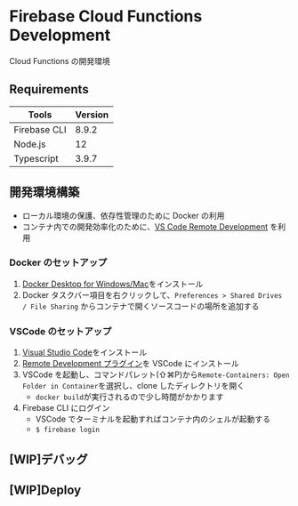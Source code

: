 # Firebase Cloud Functions Development

Cloud Functions の開発環境

## Requirements

| Tools        | Version |
| ------------ | ------- |
| Firebase CLI | 8.9.2   |
| Node.js      | 12      |
| Typescript   | 3.9.7   |

## 開発環境構築

- ローカル環境の保護、依存性管理のために Docker の利用
- コンテナ内での開発効率化のために、[VS Code Remote Development](https://code.visualstudio.com/docs/remote/containers) を利用

### Docker のセットアップ

1. [Docker Desktop for Windows/Mac](https://www.docker.com/products/docker-desktop)をインストール
2. Docker タスクバー項目を右クリックして、`Preferences > Shared Drives / File Sharing` からコンテナで開くソースコードの場所を追加する

### VSCode のセットアップ

1. [Visual Studio Code](https://code.visualstudio.com/)をインストール
2. [Remote Development プラグイン](https://marketplace.visualstudio.com/items?itemName=ms-vscode-remote.vscode-remote-extensionpack)を VSCode にインストール
3. VSCode を起動し、コマンドパレット(⇧⌘P)から`Remote-Containers: Open Folder in Container`を選択し、clone したディレクトリを開く
   - `docker build`が実行されるので少し時間がかかります
4. Firebase CLI にログイン
   - VSCode でターミナルを起動すればコンテナ内のシェルが起動する
   - `$ firebase login`

## [WIP]デバッグ

## [WIP]Deploy
